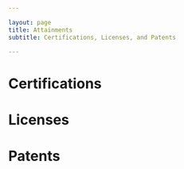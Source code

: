 ```yaml
---

layout: page
title: Attainments
subtitle: Certifications, Licenses, and Patents

---
```


# Certifications

# Licenses

# Patents
